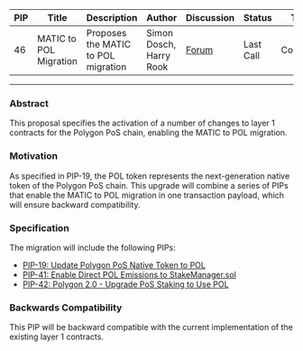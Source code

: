 | PIP | Title          | Description                | Author                                                                    | Discussion                                                               | Status      | Type                                     | Date                  |
|-----|----------------|----------------------------|---------------------------------------------------------------------------|--------------------------------------------------------------------------|-------------|------------------------------------------|-----------------------|
| 46 | MATIC to POL Migration | Proposes the MATIC to POL migration | Simon Dosch, Harry Rook | [Forum]() | Last Call | Contracts | 2024-08-21
---

### Abstract

This proposal specifies the activation of a number of changes to layer 1 contracts for the Polygon PoS chain, enabling the MATIC to POL migration. 

### Motivation

As specified in PIP-19, the POL token represents the next-generation native token of the Polygon PoS chain. This upgrade will combine a series of PIPs that enable the MATIC to POL migration in one transaction payload, which will ensure backward compatibility. 

### Specification

The migration will include the following PIPs:

* [PIP-19: Update Polygon PoS Native Token to POL](https://github.com/maticnetwork/Polygon-Improvement-Proposals/blob/main/PIPs/PIP-19.md)
* [PIP-41: Enable Direct POL Emissions to StakeManager.sol](https://github.com/maticnetwork/Polygon-Improvement-Proposals/blob/main/PIPs/PIP-41.md)
* [PIP-42: Polygon 2.0 - Upgrade PoS Staking to Use POL](https://github.com/maticnetwork/Polygon-Improvement-Proposals/blob/main/PIPs/PIP-42.md)

### Backwards Compatibility

This PIP will be backward compatible with the current implementation of the existing layer 1 contracts.


